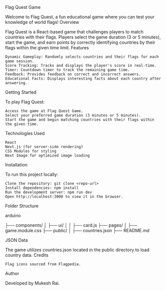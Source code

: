 Flag Quest Game

Welcome to Flag Quest, a fun educational game where you can test your knowledge of world flags!
Overview

Flag Quest is a React-based game that challenges players to match countries with their flags. Players select the game duration (3 or 5 minutes), start the game, and earn points by correctly identifying countries by their flags within the given time limit.
Features

    Dynamic Gameplay: Randomly selects countries and their flags for each game session.
    Score Tracking: Tracks and displays the player's score in real-time.
    Timer: Countdown timer to track the remaining game time.
    Feedback: Provides feedback on correct and incorrect answers.
    Educational Facts: Displays interesting facts about each country after answering.

Getting Started

To play Flag Quest:

    Access the game at Flag Quest Game.
    Select your preferred game duration (3 minutes or 5 minutes).
    Start the game and begin matching countries with their flags within the given time.

Technologies Used

    React
    Next.js (for server-side rendering)
    CSS Modules for styling
    Next Image for optimized image loading

Installation

To run this project locally:

    Clone the repository: git clone <repo-url>
    Install dependencies: npm install
    Run the development server: npm run dev
    Open http://localhost:3000 to view it in the browser.

Folder Structure

arduino

├── components/
│   ├── ui/
│   │   ├── card.js
├── pages/
│   ├── game.module.css
├── public/
│   ├── countries.json
├── README.md

JSON Data

The game utilizes countries.json located in the public directory to load country data.
Credits

    Flag icons sourced from Flagpedia.

Author

Developed by Mukesh Rai.
